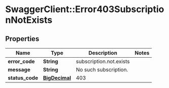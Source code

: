 # SwaggerClient::Error403SubscriptionNotExists

## Properties
Name | Type | Description | Notes
------------ | ------------- | ------------- | -------------
**error_code** | **String** | subscription.not.exists | 
**message** | **String** | No such subscription. | 
**status_code** | [**BigDecimal**](BigDecimal.md) | 403 | 

